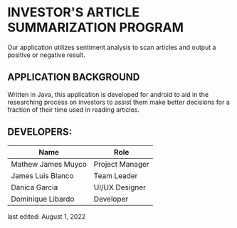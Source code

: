 # INVESTOR'S ARTICLE SUMMARIZATION PROGRAM

Our application utilizes sentiment analysis to scan articles and output a positive or negative result.

## APPLICATION BACKGROUND
Written in Java, this application is developed for android to aid in the researching process on investors to assist them make better decisions for a fraction of their time used in reading articles.

## DEVELOPERS:
| Name  | Role |
| ------------- | ------------- |
| Mathew James Muyco  | Project Manager |
| James Luis Blanco  | Team Leader |
| Danica Garcia  | UI/UX Designer |
| Dominique Libardo  | Developer |

last edited: August 1, 2022
